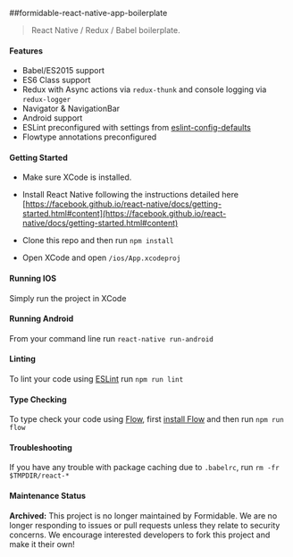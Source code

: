 ##formidable-react-native-app-boilerplate
> React Native / Redux / Babel boilerplate.

#### Features

- Babel/ES2015 support
- ES6 Class support
- Redux with Async actions via `redux-thunk` and console logging via `redux-logger`
- Navigator & NavigationBar
- Android support
- ESLint preconfigured with settings from [eslint-config-defaults](https://github.com/walmartlabs/eslint-config-defaults)
- Flowtype annotations preconfigured

#### Getting Started

- Make sure XCode is installed.

- Install React Native following the instructions detailed here [https://facebook.github.io/react-native/docs/getting-started.html#content](https://facebook.github.io/react-native/docs/getting-started.html#content)

- Clone this repo and then run `npm install`

- Open XCode and open `/ios/App.xcodeproj`

#### Running IOS

Simply run the project in XCode

#### Running Android

From your command line run `react-native run-android`

#### Linting

To lint your code using [ESLint](http://eslint.org/) run `npm run lint`

#### Type Checking

To type check your code using [Flow](flowtype.org), first [install Flow](http://flowtype.org/docs/getting-started.html#_) and then run `npm run flow`

#### Troubleshooting

If you have any trouble with package caching due to `.babelrc`, run `rm -fr $TMPDIR/react-*`

#### Maintenance Status

**Archived:** This project is no longer maintained by Formidable. We are no longer responding to issues or pull requests unless they relate to security concerns. We encourage interested developers to fork this project and make it their own!
